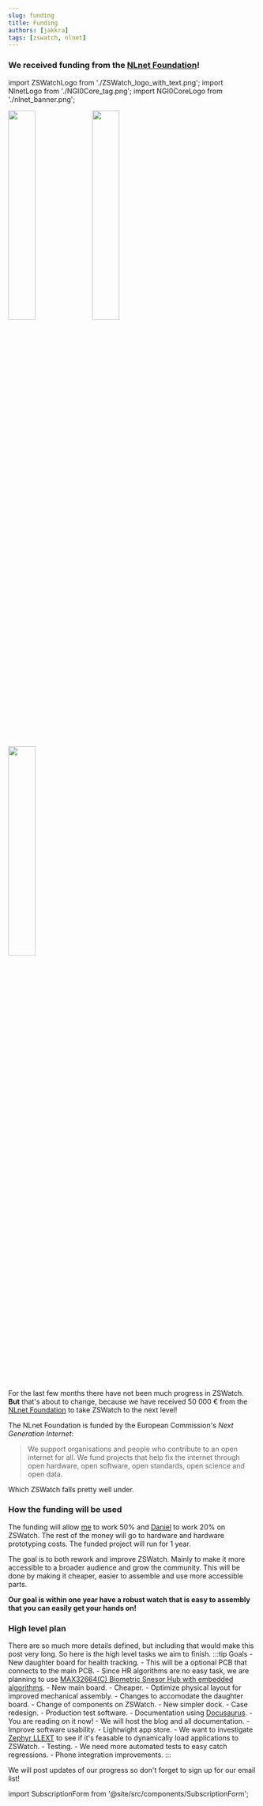 ```yaml
---
slug: funding
title: Funding
authors: [jakkra]
tags: [zswatch, nlnet]
---
```

### **We received funding from the [NLnet Foundation](https://nlnet.nl/project/ZSWatch/)!**
import ZSWatchLogo from './ZSWatch_logo_with_text.png';
import NlnetLogo from './NGI0Core_tag.png';
import NGI0CoreLogo from './nlnet_banner.png';

<p float="left">
  <img src={ZSWatchLogo} width="33%" />
  <img src={NlnetLogo} width="33%" /> 
  <img src={NGI0CoreLogo} width="33%" />
</p>


<!-- truncate -->
For the last few months there have not been much progress in ZSWatch. **But** that's about to change, because we have received 50 000 € from the [NLnet Foundation](https://nlnet.nl/project/ZSWatch/) to take ZSWatch to the next level!

The NLnet Foundation is funded by the European Commission's *Next Generation Internet*:

> We support organisations and people who contribute to an open internet for all. We fund projects that help fix the internet through open hardware, open software, open standards, open science and open data.

Which ZSWatch falls pretty well under.

### How the funding will be used

The funding will allow [me] to work 50% and [Daniel] to work 20% on ZSWatch. The rest of the money will go to hardware and hardware prototyping costs. The funded project will run for 1 year.

The goal is to both rework and improve ZSWatch. Mainly to make it more accessible to a broader audience and grow the community. This will be done by making it cheaper, easier to assemble and use more accessible parts.

**Our goal is within one year have a robust watch that is easy to assembly that you can easily get your hands on!**

### High level plan
There are so much more details defined, but including that would make this post very long. So here is the high level tasks we aim to finish.
:::tip Goals
    - New daughter board for health tracking.
        - This will be a optional PCB that connects to the main PCB.
        - Since HR algorithms are no easy task, we are planning to use [MAX32664(C) Biometric Snesor Hub with embedded algorithms](https://www.analog.com/en/products/max32664.html).
    - New main board.
        - Cheaper.
        - Optimize physical layout for improved mechanical assembly.
        - Changes to accomodate the daughter board.
    - Change of components on ZSWatch.
    - New simpler dock.
    - Case redesign.
    - Production test software.
    - Documentation using [Docusaurus](https://docusaurus.io/).
        - You are reading on it now!
        - We will host the blog and all documentation.
    - Improve software usability.
    - Lightwight app store.
        - We want to investigate [Zephyr LLEXT](https://docs.zephyrproject.org/latest/services/llext/index.html) to see if it's feasable to dynamically load applications to ZSWatch.
    - Testing.
        - We need more automated tests to easy catch regressions.
    - Phone integration improvements.
:::

We will post updates of our progress so don't forget to sign up for our email list!

import SubscriptionForm from '@site/src/components/SubscriptionForm';

<SubscriptionForm/>

[me]: https://github.com/jakkra
[Daniel]: https://github.com/kampi